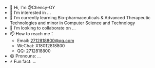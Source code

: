 - 👋 Hi, I’m @Chency-OY
- 👀 I’m interested in ...
- 🌱 I’m currently learning Bio-pharmaceuticals & Advanced Therapeutic Technologies and minor in Computer Science and Technology
- 💞️ I’m looking to collaborate on ...
- 📫 How to reach me：
  - Email: 2712818800@qq.com
  - WeChat: X18012818800
  - QQ: 2712818800
- 😄 Pronouns: ...
- ⚡ Fun fact: ...

<!---
Chency-OY/Chency-OY is a ✨ special ✨ repository because its `README.md` (this file) appears on your GitHub profile.
You can click the Preview link to take a look at your changes.
--->
